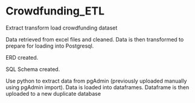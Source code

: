# Crowdfunding_ETL
Extract transform load crowdfunding dataset


Data retrieved from excel files and cleaned. Data is then transformed to prepare for loading into Postgresql.

ERD created.

SQL Schema created.

Use python to extract data from pgAdmin (previously uploaded manually using pgAdmin import).
Data is loaded into dataframes.
Dataframe is then uploaded to a new duplicate database
